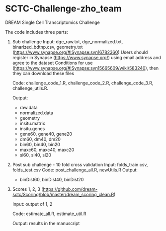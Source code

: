 # SCTC-Challenge-zho_team
DREAM Single Cell Transcriptomics Challenge 

The code includes three parts:  
1. Sub challenge
   Input: dge_raw.txt, dge_normalized.txt, binarized_bdtnp.csv, geometry.txt (https://www.synapse.org/#!Synapse:syn16782360)
   Users should register in Synapse (https://www.synapse.org/) using email address and agree to the dataset Conditions for use (https://www.synapse.org/#!Synapse:syn15665609/wiki/583240), then they can download these files
   
   Code: challenge_code_1.R, challenge_code_2.R, challenge_code_3.R, challenge_utils.R. 
   
   Output: 
   - raw.data 
   - normalized.data 
   - geometry
   - insitu.matrix
   - insitu.genes
   - gene60, gene40, gene20
   - dm60, dm40, dm20
   - bin60, bin40, bin20
   - maxc60, maxc40, maxc20
   - sl60, sl40, sl20

2. Post sub challenge - 10 fold cross validation
   Input: folds_train.csv, folds_test.csv
   Code: post_challenge_all.R, newUtils.R
   Output: 
   - binDist60, binDist40, binDist20
   
3. Scores 1, 2, 3 (https://github.com/dream-sctc/Scoring/blob/master/dream_scoring_clean.R)

   Input: output of 1, 2 
   
   Code: estimate_all.R, estimate_util.R 
   
   Output: results in the manuscript 
 
